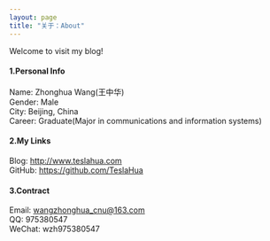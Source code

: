 ```yaml
---
layout: page
title: "关于：About"
---
```

Welcome to visit my blog!

#### 1.Personal Info
Name: Zhonghua Wang(王中华)  
Gender: Male  
City: Beijing, China  
Career: Graduate(Major in communications and information systems)  

#### 2.My Links
Blog: <http://www.teslahua.com>  
GitHub: <https://github.com/TeslaHua>   


#### 3.Contract
Email: wangzhonghua_cnu@163.com  
QQ: 975380547  
WeChat: wzh975380547 


